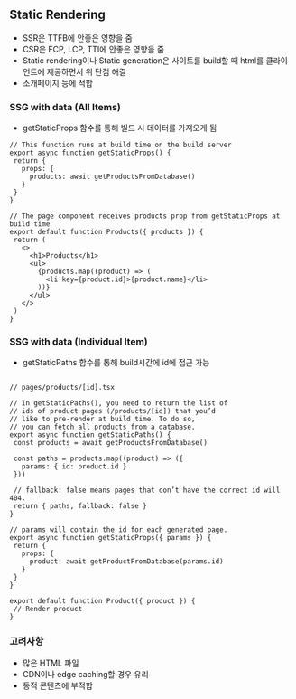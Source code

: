 ## Static Rendering
- SSR은 TTFB에 안좋은 영향을 줌
- CSR은 FCP, LCP, TTI에 안좋은 영향을 줌
- Static rendering이나 Static generation은 사이트를 build할 때 html를 클라이언트에 제공하면서 위 단점 해결
- 소개페이지 등에 적합
### SSG with data (All Items)
- getStaticProps 함수를 통해 빌드 시 데이터를 가져오게 됨
```
// This function runs at build time on the build server
export async function getStaticProps() {
 return {
   props: {
     products: await getProductsFromDatabase()
   }
 }
}

// The page component receives products prop from getStaticProps at build time
export default function Products({ products }) {
 return (
   <>
     <h1>Products</h1>
     <ul>
       {products.map((product) => (
         <li key={product.id}>{product.name}</li>
       ))}
     </ul>
   </>
 )
}
```
### SSG with data (Individual Item)
- getStaticPaths 함수를 통해 build시간에 id에 접근 가능
```

// pages/products/[id].tsx

// In getStaticPaths(), you need to return the list of
// ids of product pages (/products/[id]) that you’d
// like to pre-render at build time. To do so,
// you can fetch all products from a database.
export async function getStaticPaths() {
 const products = await getProductsFromDatabase()

 const paths = products.map((product) => ({
   params: { id: product.id }
 }))

 // fallback: false means pages that don’t have the correct id will 404.
 return { paths, fallback: false }
}

// params will contain the id for each generated page.
export async function getStaticProps({ params }) {
 return {
   props: {
     product: await getProductFromDatabase(params.id)
   }
 }
}

export default function Product({ product }) {
 // Render product
}
```
### 고려사항
- 많은 HTML 파일
- CDN이나 edge caching할 경우 유리
- 동적 콘텐츠에 부적합